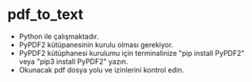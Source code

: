 # pdf_to_text

- Python ile çalışmaktadır.
- PyPDF2 kütüpanesinin kurulu olması gerekiyor.
- PyPDF2 kütüphanesi kurulumu için terminalinize "pip install PyPDF2" veya "pip3 install PyPDF2" yazın.
- Okunacak pdf dosya yolu ve izinlerini kontrol edin.

